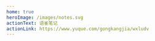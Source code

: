 ```yaml
---
home: true
heroImage: /images/notes.svg
actionText: 语雀笔记
actionLink: https://www.yuque.com/gongkangjia/wxludv
---
```



